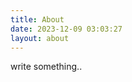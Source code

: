 ```yaml
---
title: About
date: 2023-12-09 03:03:27
layout: about
---
```




<div lang="en"> 
write something..</div>
